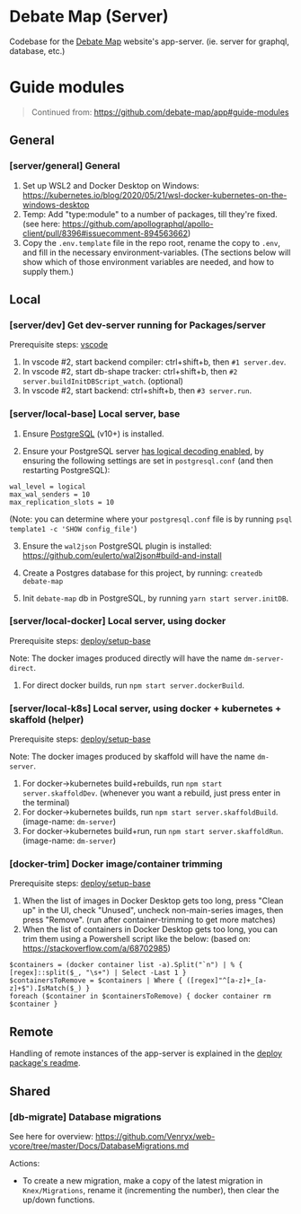 # Debate Map (Server)

Codebase for the [Debate Map](https://debatemap.app) website's app-server. (ie. server for graphql, database, etc.)

# Guide modules

> Continued from: https://github.com/debate-map/app#guide-modules

## General

<!----><a name="general"></a>
### [server/general] General

1) Set up WSL2 and Docker Desktop on Windows: https://kubernetes.io/blog/2020/05/21/wsl-docker-kubernetes-on-the-windows-desktop
2) Temp: Add "type:module" to a number of packages, till they're fixed. (see here: https://github.com/apollographql/apollo-client/pull/8396#issuecomment-894563662)
3) Copy the `.env.template` file in the repo root, rename the copy to `.env`, and fill in the necessary environment-variables. (The sections below will show which of those environment variables are needed, and how to supply them.)

## Local

<!----><a name="dev"></a>
### [server/dev] Get dev-server running for Packages/server

Prerequisite steps: [vscode](https://github.com/debate-map/app#vscode)

1) In vscode #2, start backend compiler: ctrl+shift+b, then `#1 server.dev`.
2) In vscode #2, start db-shape tracker: ctrl+shift+b, then `#2 server.buildInitDBScript_watch`. (optional)
3) In vscode #2, start backend: ctrl+shift+b, then `#3 server.run`.

<!----><a name="local-base"></a>
### [server/local-base] Local server, base

1) Ensure [PostgreSQL](https://www.postgresql.org/) (v10+) is installed.

2) Ensure your PostgreSQL server [has logical decoding enabled](https://www.graphile.org/postgraphile/live-queries/#graphilesubscriptions-lds), by ensuring the following settings are set in `postgresql.conf` (and then restarting PostgreSQL):
```
wal_level = logical
max_wal_senders = 10
max_replication_slots = 10
```
(Note: you can determine where your `postgresql.conf` file is by running `psql template1 -c 'SHOW config_file'`)

3) Ensure the `wal2json` PostgreSQL plugin is installed: https://github.com/eulerto/wal2json#build-and-install

4) Create a Postgres database for this project, by running: `createdb debate-map`

5) Init `debate-map` db in PostgreSQL, by running `yarn start server.initDB`.

<!----><a name="local-docker"></a>
### [server/local-docker] Local server, using docker

Prerequisite steps: [deploy/setup-base](https://github.com/debate-map/app/tree/master/Packages/deploy#setup-base)

Note: The docker images produced directly will have the name `dm-server-direct`.

1) For direct docker builds, run `npm start server.dockerBuild`.

<!----><a name="local-k8s"></a>
### [server/local-k8s] Local server, using docker + kubernetes + skaffold (helper)

Prerequisite steps: [deploy/setup-base](https://github.com/debate-map/app/tree/master/Packages/deploy#setup-base)

Note: The docker images produced by skaffold will have the name `dm-server`.

1) For docker->kubernetes build+rebuilds, run `npm start server.skaffoldDev`. (whenever you want a rebuild, just press enter in the terminal)
2) For docker->kubernetes builds, run `npm start server.skaffoldBuild`. (image-name: `dm-server`)
3) For docker->kubernetes build+run, run `npm start server.skaffoldRun`. (image-name: `dm-server`)

<!----><a name="docker-trim"></a>
### [docker-trim] Docker image/container trimming

Prerequisite steps: [deploy/setup-base](https://github.com/debate-map/app/tree/master/Packages/deploy#setup-base)

1) When the list of images in Docker Desktop gets too long, press "Clean up" in the UI, check "Unused", uncheck non-main-series images, then press "Remove". (run after container-trimming to get more matches)
2) When the list of containers in Docker Desktop gets too long, you can trim them using a Powershell script like the below: (based on: https://stackoverflow.com/a/68702985)
```
$containers = (docker container list -a).Split("`n") | % { [regex]::split($_, "\s+") | Select -Last 1 }
$containersToRemove = $containers | Where { ([regex]"^[a-z]+_[a-z]+$").IsMatch($_) }
foreach ($container in $containersToRemove) { docker container rm $container }
```

## Remote

Handling of remote instances of the app-server is explained in the [deploy package's readme](https://github.com/Venryx/web-vcore/tree/master/Packages/deploy#guide-modules).

## Shared

<!----><a name="db-migrate"></a>
### [db-migrate] Database migrations

See here for overview: <https://github.com/Venryx/web-vcore/tree/master/Docs/DatabaseMigrations.md>

Actions:
* To create a new migration, make a copy of the latest migration in `Knex/Migrations`, rename it (incrementing the number), then clear the up/down functions.